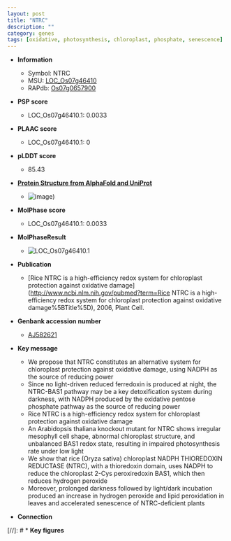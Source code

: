 ```yaml
---
layout: post
title: "NTRC"
description: ""
category: genes
tags: [oxidative, photosynthesis, chloroplast, phosphate, senescence]
---
```


* **Information**  
    + Symbol: NTRC  
    + MSU: [LOC_Os07g46410](http://rice.plantbiology.msu.edu/cgi-bin/ORF_infopage.cgi?orf=LOC_Os07g46410)  
    + RAPdb: [Os07g0657900](http://rapdb.dna.affrc.go.jp/viewer/gbrowse_details/irgsp1?name=Os07g0657900)  

* **PSP score**  
    + LOC_Os07g46410.1: 0.0033 

* **PLAAC score**  
    + LOC_Os07g46410.1: 0 

* **pLDDT score**
    + 85.43

* **[Protein Structure from AlphaFold and UniProt](https://www.uniprot.org/uniprotkb/Q70G58/entry#structure)**
    + ![image](https://ricepsp.github.io/images/Q7/AF-Q70G58-F1.png))

* **MolPhase score**
    + LOC_Os07g46410.1: 0.0033

* **MolPhaseResult**
    + ![LOC_Os07g46410.1](https://ricepsp.github.io/pictures/LOC_Os07g/LOC_Os07g46410.1.png)

* **Publication**  
    + [Rice NTRC is a high-efficiency redox system for chloroplast protection against oxidative damage](http://www.ncbi.nlm.nih.gov/pubmed?term=Rice NTRC is a high-efficiency redox system for chloroplast protection against oxidative damage%5BTitle%5D), 2006, Plant Cell.

* **Genbank accession number**  
    + [AJ582621](http://www.ncbi.nlm.nih.gov/nuccore/AJ582621)

* **Key message**  
    + We propose that NTRC constitutes an alternative system for chloroplast protection against oxidative damage, using NADPH as the source of reducing power
    + Since no light-driven reduced ferredoxin is produced at night, the NTRC-BAS1 pathway may be a key detoxification system during darkness, with NADPH produced by the oxidative pentose phosphate pathway as the source of reducing power
    + Rice NTRC is a high-efficiency redox system for chloroplast protection against oxidative damage
    + An Arabidopsis thaliana knockout mutant for NTRC shows irregular mesophyll cell shape, abnormal chloroplast structure, and unbalanced BAS1 redox state, resulting in impaired photosynthesis rate under low light
    + We show that rice (Oryza sativa) chloroplast NADPH THIOREDOXIN REDUCTASE (NTRC), with a thioredoxin domain, uses NADPH to reduce the chloroplast 2-Cys peroxiredoxin BAS1, which then reduces hydrogen peroxide
    + Moreover, prolonged darkness followed by light/dark incubation produced an increase in hydrogen peroxide and lipid peroxidation in leaves and accelerated senescence of NTRC-deficient plants

* **Connection**  

[//]: # * **Key figures**  


